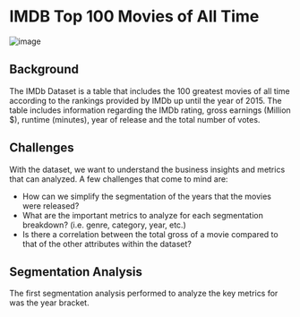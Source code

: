 # IMDB Top 100 Movies of All Time 

![image](https://user-images.githubusercontent.com/123096758/230480135-84d1be13-febd-40a1-958e-be017aa255d3.png)

## Background 

The IMDb Dataset is a table that includes the 100 greatest movies of all time according to the rankings provided by IMDb up until the year of 2015. The table includes information regarding the IMDb rating, gross earnings (Million $), runtime (minutes), year of release and the total number of votes. 

## Challenges

With the dataset, we want to understand the business insights and metrics that can analyzed. A few challenges that come to mind are: 

* How can we simplify the segmentation of the years that the movies were released? 
* What are the important metrics to analyze for each segmentation breakdown? (i.e. genre, category, year, etc.) 
* Is there a correlation between the total gross of a movie compared to that of the other attributes within the dataset? 

## Segmentation Analysis 

The first segmentation analysis performed to analyze the key metrics for was the year bracket. 



